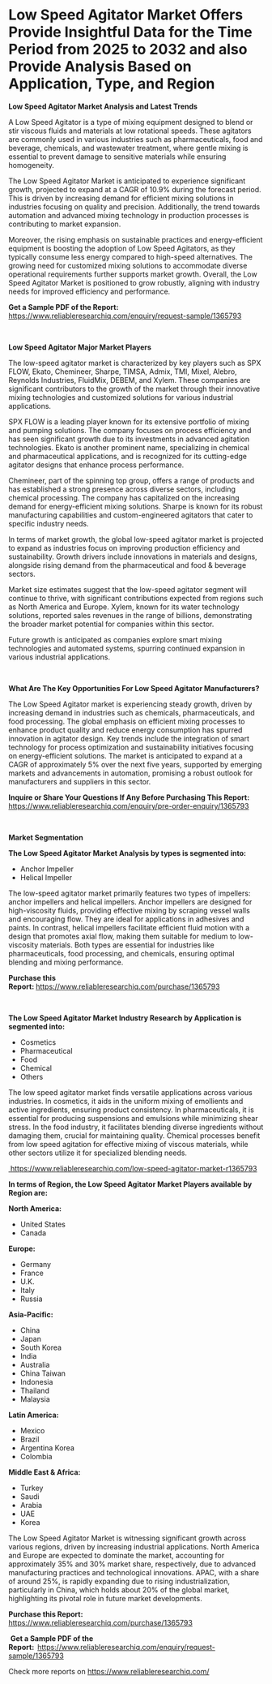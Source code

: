 <p><h1>Low Speed Agitator Market Offers Provide Insightful Data for the Time Period from 2025 to 2032 and also Provide Analysis Based on Application, Type, and Region</h1></p><p><strong>Low Speed Agitator Market Analysis and Latest Trends</strong></p>
<p><p>A Low Speed Agitator is a type of mixing equipment designed to blend or stir viscous fluids and materials at low rotational speeds. These agitators are commonly used in various industries such as pharmaceuticals, food and beverage, chemicals, and wastewater treatment, where gentle mixing is essential to prevent damage to sensitive materials while ensuring homogeneity.</p><p>The Low Speed Agitator Market is anticipated to experience significant growth, projected to expand at a CAGR of 10.9% during the forecast period. This is driven by increasing demand for efficient mixing solutions in industries focusing on quality and precision. Additionally, the trend towards automation and advanced mixing technology in production processes is contributing to market expansion. </p><p>Moreover, the rising emphasis on sustainable practices and energy-efficient equipment is boosting the adoption of Low Speed Agitators, as they typically consume less energy compared to high-speed alternatives. The growing need for customized mixing solutions to accommodate diverse operational requirements further supports market growth. Overall, the Low Speed Agitator Market is positioned to grow robustly, aligning with industry needs for improved efficiency and performance.</p></p>
<p><strong>Get a Sample PDF of the Report:&nbsp;</strong> <a href="https://www.reliableresearchiq.com/enquiry/request-sample/1365793?utm_campaign=3026&utm_medium=2&utm_source=Github&utm_content=ia&utm_term=22032025&utm_id=low-speed-agitator">https://www.reliableresearchiq.com/enquiry/request-sample/1365793</a></p>
<p>&nbsp;</p>
<p><strong>Low Speed Agitator Major Market Players</strong></p>
<p><p>The low-speed agitator market is characterized by key players such as SPX FLOW, Ekato, Chemineer, Sharpe, TIMSA, Admix, TMI, Mixel, Alebro, Reynolds Industries, FluidMix, DEBEM, and Xylem. These companies are significant contributors to the growth of the market through their innovative mixing technologies and customized solutions for various industrial applications.</p><p>SPX FLOW is a leading player known for its extensive portfolio of mixing and pumping solutions. The company focuses on process efficiency and has seen significant growth due to its investments in advanced agitation technologies. Ekato is another prominent name, specializing in chemical and pharmaceutical applications, and is recognized for its cutting-edge agitator designs that enhance process performance.</p><p>Chemineer, part of the spinning top group, offers a range of products and has established a strong presence across diverse sectors, including chemical processing. The company has capitalized on the increasing demand for energy-efficient mixing solutions. Sharpe is known for its robust manufacturing capabilities and custom-engineered agitators that cater to specific industry needs.</p><p>In terms of market growth, the global low-speed agitator market is projected to expand as industries focus on improving production efficiency and sustainability. Growth drivers include innovations in materials and designs, alongside rising demand from the pharmaceutical and food & beverage sectors.</p><p>Market size estimates suggest that the low-speed agitator segment will continue to thrive, with significant contributions expected from regions such as North America and Europe. Xylem, known for its water technology solutions, reported sales revenues in the range of billions, demonstrating the broader market potential for companies within this sector.</p><p>Future growth is anticipated as companies explore smart mixing technologies and automated systems, spurring continued expansion in various industrial applications.</p></p>
<p>&nbsp;</p>
<p><strong>What Are The Key Opportunities For Low Speed Agitator Manufacturers?</strong></p>
<p><p>The Low Speed Agitator market is experiencing steady growth, driven by increasing demand in industries such as chemicals, pharmaceuticals, and food processing. The global emphasis on efficient mixing processes to enhance product quality and reduce energy consumption has spurred innovation in agitator design. Key trends include the integration of smart technology for process optimization and sustainability initiatives focusing on energy-efficient solutions. The market is anticipated to expand at a CAGR of approximately 5% over the next five years, supported by emerging markets and advancements in automation, promising a robust outlook for manufacturers and suppliers in this sector.</p></p>
<p><strong>Inquire or Share Your Questions If Any Before Purchasing This Report:</strong> <a href="https://www.reliableresearchiq.com/enquiry/pre-order-enquiry/1365793?utm_campaign=3026&utm_medium=2&utm_source=Github&utm_content=ia&utm_term=22032025&utm_id=low-speed-agitator">https://www.reliableresearchiq.com/enquiry/pre-order-enquiry/1365793</a></p>
<p>&nbsp;</p>
<p><strong>Market Segmentation</strong></p>
<p><strong>The Low Speed Agitator Market Analysis by types is segmented into:</strong></p>
<p><ul><li>Anchor Impeller</li><li>Helical Impeller</li></ul></p>
<p><p>The low-speed agitator market primarily features two types of impellers: anchor impellers and helical impellers. Anchor impellers are designed for high-viscosity fluids, providing effective mixing by scraping vessel walls and encouraging flow. They are ideal for applications in adhesives and paints. In contrast, helical impellers facilitate efficient fluid motion with a design that promotes axial flow, making them suitable for medium to low-viscosity materials. Both types are essential for industries like pharmaceuticals, food processing, and chemicals, ensuring optimal blending and mixing performance.</p></p>
<p><strong>Purchase this Report:&nbsp;</strong><a href="https://www.reliableresearchiq.com/purchase/1365793?utm_campaign=3026&utm_medium=2&utm_source=Github&utm_content=ia&utm_term=22032025&utm_id=low-speed-agitator">https://www.reliableresearchiq.com/purchase/1365793</a></p>
<p>&nbsp;</p>
<p><strong>The Low Speed Agitator Market Industry Research by Application is segmented into:</strong></p>
<p><ul><li>Cosmetics</li><li>Pharmaceutical</li><li>Food</li><li>Chemical</li><li>Others</li></ul></p>
<p><p>The low speed agitator market finds versatile applications across various industries. In cosmetics, it aids in the uniform mixing of emollients and active ingredients, ensuring product consistency. In pharmaceuticals, it is essential for producing suspensions and emulsions while minimizing shear stress. In the food industry, it facilitates blending diverse ingredients without damaging them, crucial for maintaining quality. Chemical processes benefit from low speed agitation for effective mixing of viscous materials, while other sectors utilize it for specialized blending needs.</p></p>
<p><a href="https://www.reliableresearchiq.com/low-speed-agitator-market-r1365793?utm_campaign=3026&utm_medium=2&utm_source=Github&utm_content=ia&utm_term=22032025&utm_id=low-speed-agitator">&nbsp;https://www.reliableresearchiq.com/low-speed-agitator-market-r1365793</a></p>
<p><strong>In terms of Region, the Low Speed Agitator Market Players available by Region are:</strong></p>
<p>
    <p> <strong> North America: </strong>
        <ul>
            <li>United States</li>
            <li>Canada</li>
        </ul>
        </p> 
    <p> <strong> Europe: </strong>
        <ul>
            <li>Germany</li>
            <li>France</li>
            <li>U.K.</li>
            <li>Italy</li>
            <li>Russia</li>
        </ul>
        </p> 
    <p> <strong> Asia-Pacific: </strong>
        <ul>
            <li>China</li>
            <li>Japan</li>
            <li>South Korea</li>
            <li>India</li>
            <li>Australia</li>
            <li>China Taiwan</li>
            <li>Indonesia</li>
            <li>Thailand</li>
            <li>Malaysia</li>
        </ul>
        </p> 
    <p> <strong> Latin America: </strong>
        <ul>
            <li>Mexico</li>
            <li>Brazil</li>
            <li>Argentina Korea</li>
            <li>Colombia</li>
        </ul>
        </p> 
    <p> <strong> Middle East & Africa: </strong>
        <ul>
            <li>Turkey</li>
            <li>Saudi</li>
            <li>Arabia</li>
            <li>UAE</li>
            <li>Korea</li>
        </ul>
    </p>
    </p>
<p><p>The Low Speed Agitator Market is witnessing significant growth across various regions, driven by increasing industrial applications. North America and Europe are expected to dominate the market, accounting for approximately 35% and 30% market share, respectively, due to advanced manufacturing practices and technological innovations. APAC, with a share of around 25%, is rapidly expanding due to rising industrialization, particularly in China, which holds about 20% of the global market, highlighting its pivotal role in future market developments.</p></p>
<p><strong>Purchase this Report: </strong><a href="https://www.reliableresearchiq.com/purchase/1365793?utm_campaign=3026&utm_medium=2&utm_source=Github&utm_content=ia&utm_term=22032025&utm_id=low-speed-agitator">https://www.reliableresearchiq.com/purchase/1365793</a></p>
<p>&nbsp;<strong>Get a Sample PDF of the Report:&nbsp;&nbsp;</strong><a href="https://www.reliableresearchiq.com/enquiry/request-sample/1365793?utm_campaign=3026&utm_medium=2&utm_source=Github&utm_content=ia&utm_term=22032025&utm_id=low-speed-agitator">https://www.reliableresearchiq.com/enquiry/request-sample/1365793</a></p>
<p><strong></strong></p>
<p>Check more reports on <a href="https://www.reliableresearchiq.com/?utm_campaign=3026&utm_medium=2&utm_source=Github&utm_content=ia&utm_term=22032025&utm_id=low-speed-agitator">https://www.reliableresearchiq.com/</a></p>